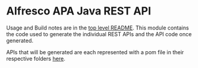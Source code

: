 # Alfresco APA Java REST API

Usage and Build notes are in the [top level README](../../README.md). This module contains the code used to generate the individual REST APIs and the API code once generated.

APIs that will be generated are each represented with a pom file in their respective folders [here](generated).
